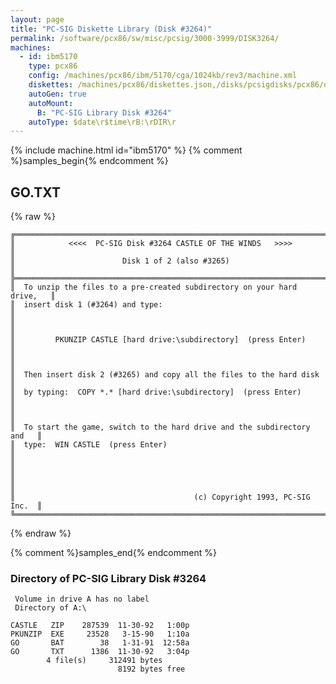 ```yaml
---
layout: page
title: "PC-SIG Diskette Library (Disk #3264)"
permalink: /software/pcx86/sw/misc/pcsig/3000-3999/DISK3264/
machines:
  - id: ibm5170
    type: pcx86
    config: /machines/pcx86/ibm/5170/cga/1024kb/rev3/machine.xml
    diskettes: /machines/pcx86/diskettes.json,/disks/pcsigdisks/pcx86/diskettes.json
    autoGen: true
    autoMount:
      B: "PC-SIG Library Disk #3264"
    autoType: $date\r$time\rB:\rDIR\r
---
```


{% include machine.html id="ibm5170" %}
{% comment %}samples_begin{% endcomment %}

## GO.TXT

{% raw %}
```
╔═════════════════════════════════════════════════════════════════════════╗
║            <<<<  PC-SIG Disk #3264 CASTLE OF THE WINDS   >>>>           ║
║                        Disk 1 of 2 (also #3265)                         ║
╠═════════════════════════════════════════════════════════════════════════╣
║  To unzip the files to a pre-created subdirectory on your hard drive,   ║
║  insert disk 1 (#3264) and type:                                        ║
║                                                                         ║
║         PKUNZIP CASTLE [hard drive:\subdirectory]  (press Enter)        ║
║                                                                         ║
║  Then insert disk 2 (#3265) and copy all the files to the hard disk     ║
║  by typing:  COPY *.* [hard drive:\subdirectory]  (press Enter)         ║
║                                                                         ║
║  To start the game, switch to the hard drive and the subdirectory and   ║
║  type:  WIN CASTLE  (press Enter)                                       ║
║                                                                         ║
║                                                                         ║
║                                        (c) Copyright 1993, PC-SIG Inc.  ║
╚═════════════════════════════════════════════════════════════════════════╝
```
{% endraw %}

{% comment %}samples_end{% endcomment %}

### Directory of PC-SIG Library Disk #3264

     Volume in drive A has no label
     Directory of A:\

    CASTLE   ZIP    287539  11-30-92   1:00p
    PKUNZIP  EXE     23528   3-15-90   1:10a
    GO       BAT        38   1-31-91  12:58a
    GO       TXT      1386  11-30-92   3:04p
            4 file(s)     312491 bytes
                            8192 bytes free
